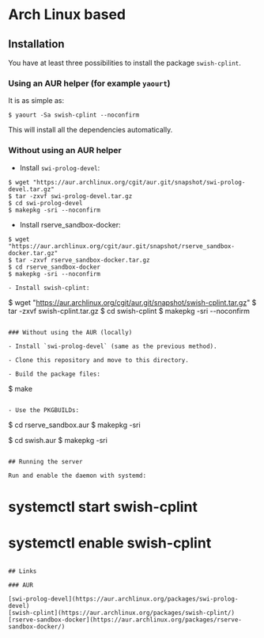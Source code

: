 # Arch Linux based

## Installation

You have at least three possibilities to install
the package `swish-cplint`.

### Using an AUR helper (for example `yaourt`)

It is as simple as:
```
$ yaourt -Sa swish-cplint --noconfirm
```

This will install all the dependencies automatically.

### Without using an AUR helper

- Install `swi-prolog-devel`:
```
$ wget "https://aur.archlinux.org/cgit/aur.git/snapshot/swi-prolog-devel.tar.gz"
$ tar -zxvf swi-prolog-devel.tar.gz
$ cd swi-prolog-devel
$ makepkg -sri --noconfirm
```

- Install rserve_sandbox-docker:
```
$ wget "https://aur.archlinux.org/cgit/aur.git/snapshot/rserve_sandbox-docker.tar.gz"
$ tar -zxvf rserve_sandbox-docker.tar.gz
$ cd rserve_sandbox-docker
$ makepkg -sri --noconfirm

- Install swish-cplint:
```
$ wget "https://aur.archlinux.org/cgit/aur.git/snapshot/swish-cplint.tar.gz"
$ tar -zxvf swish-cplint.tar.gz
$ cd swish-cplint
$ makepkg -sri --noconfirm
```

### Without using the AUR (locally)

- Install `swi-prolog-devel` (same as the previous method).

- Clone this repository and move to this directory.

- Build the package files:
```
$ make
```

- Use the PKGBUILDs:
```
$ cd rserve_sandbox.aur
$ makepkg -sri

$ cd swish.aur
$ makepkg -sri
```

## Running the server

Run and enable the daemon with systemd:
```
# systemctl start swish-cplint
# systemctl enable swish-cplint
``` 

## Links

### AUR

[swi-prolog-devel](https://aur.archlinux.org/packages/swi-prolog-devel)
[swish-cplint](https://aur.archlinux.org/packages/swish-cplint/)
[rserve-sandbox-docker](https://aur.archlinux.org/packages/rserve-sandbox-docker/)
